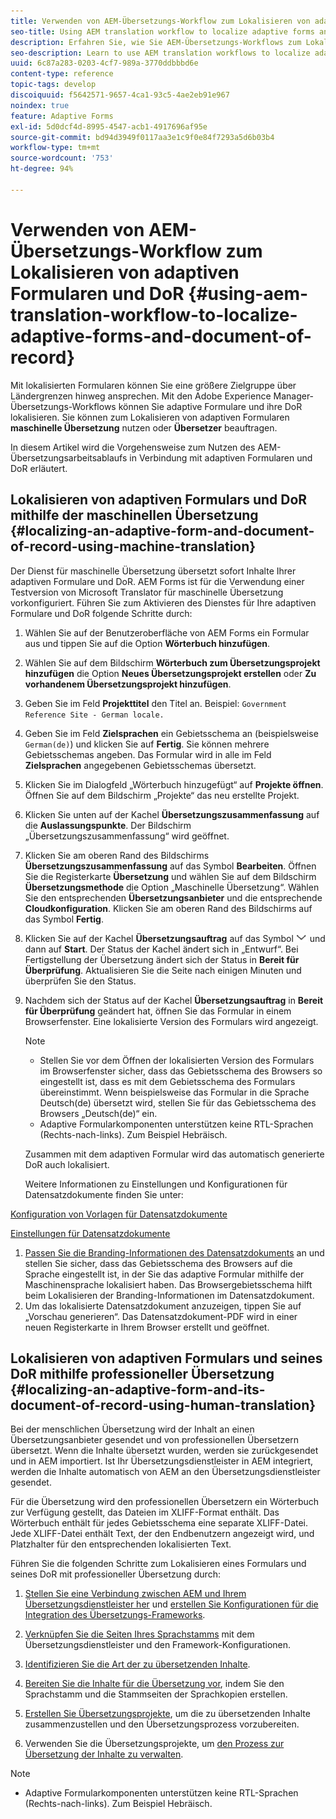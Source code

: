 ```yaml
---
title: Verwenden von AEM-Übersetzungs-Workflow zum Lokalisieren von adaptiven Formularen und DoR
seo-title: Using AEM translation workflow to localize adaptive forms and document of record
description: Erfahren Sie, wie Sie AEM-Übersetzungs-Workflows zum Lokalisieren von adaptiven Formularen und DoR verwenden.
seo-description: Learn to use AEM translation workflows to localize adaptive forms and document of record.
uuid: 6c87a283-0203-4cf7-989a-3770ddbbbd6e
content-type: reference
topic-tags: develop
discoiquuid: f5642571-9657-4ca1-93c5-4ae2eb91e967
noindex: true
feature: Adaptive Forms
exl-id: 5d0dcf4d-8995-4547-acb1-4917696af95e
source-git-commit: bd94d3949f0117aa3e1c9f0e84f7293a5d6b03b4
workflow-type: tm+mt
source-wordcount: '753'
ht-degree: 94%

---
```


# Verwenden von AEM-Übersetzungs-Workflow zum Lokalisieren von adaptiven Formularen und DoR {#using-aem-translation-workflow-to-localize-adaptive-forms-and-document-of-record}

Mit lokalisierten Formularen können Sie eine größere Zielgruppe über Ländergrenzen hinweg ansprechen. Mit den Adobe Experience Manager-Übersetzungs-Workflows können Sie adaptive Formulare und ihre DoR lokalisieren. Sie können zum Lokalisieren von adaptiven Formularen **maschinelle Übersetzung** nutzen oder **Übersetzer** beauftragen.

In diesem Artikel wird die Vorgehensweise zum Nutzen des AEM-Übersetzungsarbeitsablaufs in Verbindung mit adaptiven Formularen und DoR erläutert.

## Lokalisieren von adaptiven Formulars und DoR mithilfe der maschinellen Übersetzung {#localizing-an-adaptive-form-and-document-of-record-using-machine-translation}

Der Dienst für maschinelle Übersetzung übersetzt sofort Inhalte Ihrer adaptiven Formulare und DoR. AEM Forms ist für die Verwendung einer Testversion von Microsoft Translator für maschinelle Übersetzung vorkonfiguriert. Führen Sie zum Aktivieren des Dienstes für Ihre adaptiven Formulare und DoR folgende Schritte durch:

1. Wählen Sie auf der Benutzeroberfläche von AEM Forms ein Formular aus und tippen Sie auf die Option **Wörterbuch hinzufügen**.
1. Wählen Sie auf dem Bildschirm **Wörterbuch zum Übersetzungsprojekt hinzufügen** die Option **Neues Übersetzungsprojekt erstellen** oder **Zu vorhandenem Übersetzungsprojekt hinzufügen**.
1. Geben Sie im Feld **Projekttitel** den Titel an. Beispiel: `Government Reference Site - German locale.`
1. Geben Sie im Feld **Zielsprachen** ein Gebietsschema an (beispielsweise `German(de)`) und klicken Sie auf **Fertig**. Sie können mehrere Gebietsschemas angeben. Das Formular wird in alle im Feld **Zielsprachen** angegebenen Gebietsschemas übersetzt.
1. Klicken Sie im Dialogfeld „Wörterbuch hinzugefügt“ auf **Projekte öffnen**. Öffnen Sie auf dem Bildschirm „Projekte“ das neu erstellte Projekt.
1. Klicken Sie unten auf der Kachel **Übersetzungszusammenfassung** auf die **Auslassungspunkte**. Der Bildschirm „Übersetzungszusammenfassung“ wird geöffnet.
1. Klicken Sie am oberen Rand des Bildschirms **Übersetzungszusammenfassung** auf das Symbol **Bearbeiten**. Öffnen Sie die Registerkarte **Übersetzung** und wählen Sie auf dem Bildschirm **Übersetzungsmethode** die Option „Maschinelle Übersetzung“. Wählen Sie den entsprechenden **Übersetzungsanbieter** und die entsprechende **Cloudkonfiguration**. Klicken Sie am oberen Rand des Bildschirms auf das Symbol **Fertig**.
1. Klicken Sie auf der Kachel **Übersetzungsauftrag** auf das Symbol ![aem62forms_downarrow](assets/aem62forms_downarrow.png) und dann auf **Start**. Der Status der Kachel ändert sich in „Entwurf“. Bei Fertigstellung der Übersetzung ändert sich der Status in **Bereit für Überprüfung**. Aktualisieren Sie die Seite nach einigen Minuten und überprüfen Sie den Status.
1. Nachdem sich der Status auf der Kachel **Übersetzungsauftrag** in **Bereit für Überprüfung** geändert hat, öffnen Sie das Formular in einem Browserfenster. Eine lokalisierte Version des Formulars wird angezeigt.

   >[!NOTE]
   >
   >* Stellen Sie vor dem Öffnen der lokalisierten Version des Formulars im Browserfenster sicher, dass das Gebietsschema des Browsers so eingestellt ist, dass es mit dem Gebietsschema des Formulars übereinstimmt. Wenn beispielsweise das Formular in die Sprache Deutsch(de) übersetzt wird, stellen Sie für das Gebietsschema des Browsers „Deutsch(de)“ ein.
   >* Adaptive Formularkomponenten unterstützen keine RTL-Sprachen (Rechts-nach-links). Zum Beispiel Hebräisch.


   Zusammen mit dem adaptiven Formular wird das automatisch generierte DoR auch lokalisiert.

   Weitere Informationen zu Einstellungen und Konfigurationen für Datensatzdokumente finden Sie unter:

[Konfiguration von Vorlagen für Datensatzdokumente](/help/forms/using/generate-document-of-record-for-non-xfa-based-adaptive-forms.md#p-document-of-record-template-configuration-p)

[Einstellungen für Datensatzdokumente](/help/forms/using/generate-document-of-record-for-non-xfa-based-adaptive-forms.md#p-document-of-record-settings-p)

1. [Passen Sie die Branding-Informationen des Datensatzdokuments](/help/forms/using/generate-document-of-record-for-non-xfa-based-adaptive-forms.md) an und stellen Sie sicher, dass das Gebietsschema des Browsers auf die Sprache eingestellt ist, in der Sie das adaptive Formular mithilfe der Maschinensprache lokalisiert haben. Das Browsergebietsschema hilft beim Lokalisieren der Branding-Informationen im Datensatzdokument.
1. Um das lokalisierte Datensatzdokument anzuzeigen, tippen Sie auf „Vorschau generieren“. Das Datensatzdokument-PDF wird in einer neuen Registerkarte in Ihrem Browser erstellt und geöffnet.

## Lokalisieren von adaptiven Formulars und seines DoR mithilfe professioneller Übersetzung {#localizing-an-adaptive-form-and-its-document-of-record-using-human-translation}

Bei der menschlichen Übersetzung wird der Inhalt an einen Übersetzungsanbieter gesendet und von professionellen Übersetzern übersetzt. Wenn die Inhalte übersetzt wurden, werden sie zurückgesendet und in AEM importiert. Ist Ihr Übersetzungsdienstleister in AEM integriert, werden die Inhalte automatisch von AEM an den Übersetzungsdienstleister gesendet.

Für die Übersetzung wird den professionellen Übersetzern ein Wörterbuch zur Verfügung gestellt, das Dateien im XLIFF-Format enthält. Das Wörterbuch enthält für jedes Gebietsschema eine separate XLIFF-Datei. Jede XLIFF-Datei enthält Text, der den Endbenutzern angezeigt wird, und Platzhalter für den entsprechenden lokalisierten Text.

Führen Sie die folgenden Schritte zum Lokalisieren eines Formulars und seines DoR mit professioneller Übersetzung durch:

1. [Stellen Sie eine Verbindung zwischen AEM und Ihrem Übersetzungsdienstleister her](/help/sites-administering/tc-tic.md) und [erstellen Sie Konfigurationen für die Integration des Übersetzungs-Frameworks](/help/sites-administering/tc-tic.md).

1. [Verknüpfen Sie die Seiten Ihres Sprachstamms](/help/sites-administering/tc-tic.md) mit dem Übersetzungsdienstleister und den Framework-Konfigurationen.

1. [Identifizieren Sie die Art der zu übersetzenden Inhalte](/help/sites-administering/tc-rules.md).

1. [Bereiten Sie die Inhalte für die Übersetzung vor](/help/sites-administering/tc-prep.md), indem Sie den Sprachstamm und die Stammseiten der Sprachkopien erstellen.

1. [Erstellen Sie Übersetzungsprojekte](/help/sites-administering/tc-manage.md), um die zu übersetzenden Inhalte zusammenzustellen und den Übersetzungsprozess vorzubereiten.

1. Verwenden Sie die Übersetzungsprojekte, um [den Prozess zur Übersetzung der Inhalte zu verwalten](/help/sites-administering/tc-manage.md).

>[!NOTE]
>
>* Adaptive Formularkomponenten unterstützen keine RTL-Sprachen (Rechts-nach-links). Zum Beispiel Hebräisch.
>

